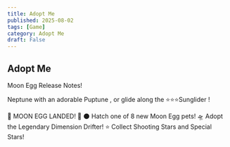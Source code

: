 ```yaml
---
title: Adopt Me 
published: 2025-08-02
tags: [Game]
category: Adopt Me
draft: False
---
```


## Adopt Me
Moon Egg Release Notes!

Neptune with an adorable Puptune , or glide along the ⭐⭐⭐Sunglider !

🥚 MOON EGG LANDED! 🥚
🌑 Hatch one of 8 new Moon Egg pets!
🛸 Adopt the Legendary Dimension Drifter!
⭐ Collect Shooting Stars and Special Stars!